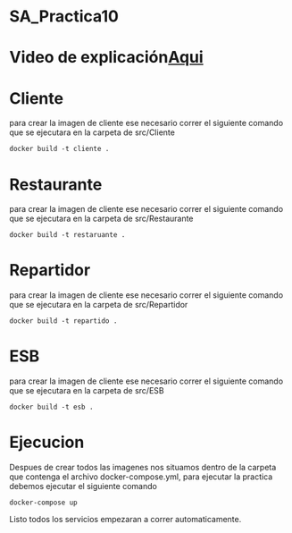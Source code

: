 # SA_Practica10
# Video de explicación[Aqui](https://youtu.be/Jnr83iqqOxg)
# Cliente
para crear la imagen de cliente ese necesario correr el siguiente comando que se ejecutara en la carpeta de src/Cliente
```
docker build -t cliente .
```
# Restaurante
para crear la imagen de cliente ese necesario correr el siguiente comando que se ejecutara en la carpeta de src/Restaurante
```
docker build -t restaruante .
```
# Repartidor
para crear la imagen de cliente ese necesario correr el siguiente comando que se ejecutara en la carpeta de src/Repartidor
```
docker build -t repartido .
```
# ESB
para crear la imagen de cliente ese necesario correr el siguiente comando que se ejecutara en la carpeta de src/ESB
```
docker build -t esb .
```
# Ejecucion
Despues de crear todos las imagenes nos situamos dentro de la carpeta que contenga el archivo docker-compose.yml, para ejecutar la practica debemos ejecutar el siguiente comando
```
docker-compose up
```
Listo todos los servicios empezaran a correr automaticamente.
